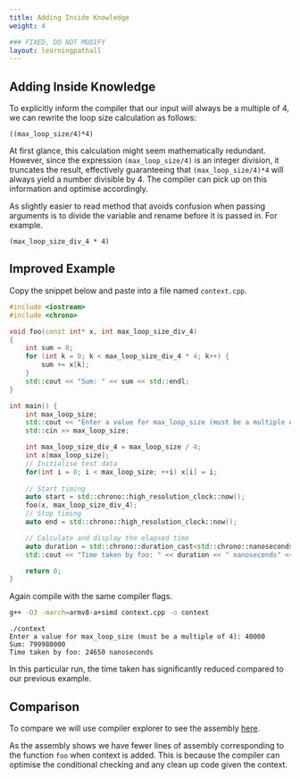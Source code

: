 ```yaml
---
title: Adding Inside Knowledge
weight: 4

### FIXED, DO NOT MODIFY
layout: learningpathall
---
```


## Adding Inside Knowledge

To explicitly inform the compiler that our input will always be a multiple of 4, we can rewrite the loop size calculation as follows:

```output
((max_loop_size/4)*4)
```

At first glance, this calculation might seem mathematically redundant. However, since the expression `(max_loop_size/4)` is an integer division, it truncates the result, effectively guaranteeing that `(max_loop_size/4)*4` will always yield a number divisible by 4. The compiler can pick up on this information and optimise accordingly. 

As slightly easier to read method that avoids confusion when passing arguments is to divide the variable and rename before it is passed in. For example.

```output
(max_loop_size_div_4 * 4)
```

## Improved Example

Copy the snippet below and paste into a file named `context.cpp`.

```cpp
#include <iostream>
#include <chrono>

void foo(const int* x, int max_loop_size_div_4)
{
    int sum = 0;
    for (int k = 0; k < max_loop_size_div_4 * 4; k++) {
        sum += x[k];
    }
    std::cout << "Sum: " << sum << std::endl;
}

int main() {
    int max_loop_size;
    std::cout << "Enter a value for max_loop_size (must be a multiple of 4): ";
    std::cin >> max_loop_size;

    int max_loop_size_div_4 = max_loop_size / 4;
    int x[max_loop_size];
    // Initialise test data
    for(int i = 0; i < max_loop_size; ++i) x[i] = i;
 
    // Start timing
    auto start = std::chrono::high_resolution_clock::now();
    foo(x, max_loop_size_div_4);
    // Stop timing
    auto end = std::chrono::high_resolution_clock::now();

    // Calculate and display the elapsed time
    auto duration = std::chrono::duration_cast<std::chrono::nanoseconds>(end - start).count();
    std::cout << "Time taken by foo: " << duration << " nanoseconds" << std::endl;

    return 0;
}
```

Again compile with the same compiler flags. 

```bash
g++ -O3 -march=armv8-a+simd context.cpp -o context
```

```output
./context 
Enter a value for max_loop_size (must be a multiple of 4): 40000
Sum: 799980000
Time taken by foo: 24650 nanoseconds
```
In this particular run, the time taken has significantly reduced compared to our previous example. 

## Comparison

To compare we will use compiler explorer to see the assembly [here](https://godbolt.org/z/nvx4j1vTK). 

As the assembly shows we have fewer lines of assembly corresponding to the function `foo` when context is added. This is because the compiler can optimise the conditional checking and any clean up code given the context. 

